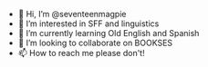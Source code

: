 - 👋 Hi, I’m @seventeenmagpie
- 👀 I’m interested in SFF and linguistics
- 🌱 I’m currently learning Old English and Spanish
- 💞️ I’m looking to collaborate on BOOKSES
- 📫 How to reach me please don't!

<!---
seventeenmagpie/seventeenmagpie is a ✨ special ✨ repository because its `README.md` (this file) appears on your GitHub profile.
You can click the Preview link to take a look at your changes.
--->
